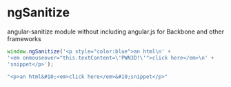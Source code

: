 ngSanitize
==========

angular-sanitize module without including angular.js for Backbone and other frameworks


```javascript
window.ngSanitize('<p style="color:blue">an html\n' +
'<em onmouseover="this.textContent=\'PWN3D!\'">click here</em>\n' +
'snippet</p>');
```
```javascript
"<p>an html&#10;<em>click here</em>&#10;snippet</p>"
```
